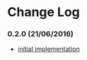 # Change Log

### 0.2.0 (21/06/2016)
- [initial implementation](https://github.com/icyleaf/gitlab.cr/issues?q=milestone%3A0.2.0+is%3Aclosed)
